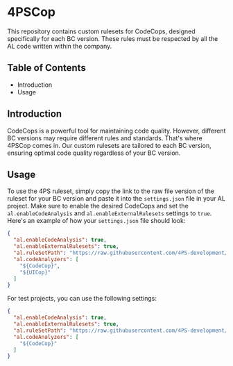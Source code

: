 # 4PSCop

This repository contains custom rulesets for CodeCops, designed specifically for each BC version. These rules must be respected by all the AL code written within the company.

## Table of Contents

- Introduction
- Usage

## Introduction

CodeCops is a powerful tool for maintaining code quality. However, different BC versions may require different rules and standards. That's where 4PSCop comes in. Our custom rulesets are tailored to each BC version, ensuring optimal code quality regardless of your BC version.

## Usage

To use the 4PS ruleset, simply copy the link to the raw file version of the ruleset for your BC version and paste it into the ```settings.json``` file in your AL project. Make sure to enable the desired CodeCops and set the ```al.enableCodeAnalysis``` and ```al.enableExternalRulesets``` settings to ```true```. Here's an example of how your ```settings.json``` file should look:
    
```json
{
  "al.enableCodeAnalysis": true,
  "al.enableExternalRulesets": true,
  "al.ruleSetPath": "https://raw.githubusercontent.com/4PS-development/4PSCopRules/main/bc233/4ps_general_app_bc233.ruleset.json",
  "al.codeAnalyzers": [
    "${CodeCop}",
    "${UICop}"
  ]
}
```
For test projects, you can use the following settings:

```json
{
  "al.enableCodeAnalysis": true,
  "al.enableExternalRulesets": true,
  "al.ruleSetPath": "https://raw.githubusercontent.com/4PS-development/4PSCopRules/main/bc233/4ps_general_test_bc233.ruleset.json",
  "al.codeAnalyzers": [
    "${CodeCop}"
  ]
}
```
